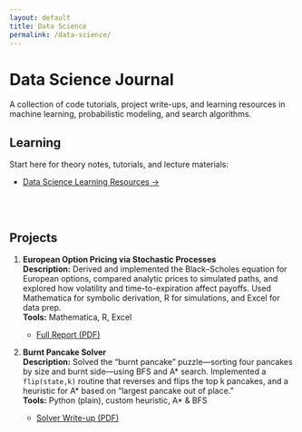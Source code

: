 ```yaml
---
layout: default
title: Data Science
permalink: /data-science/
---
```


# Data Science Journal

A collection of code tutorials, project write-ups, and learning resources in machine learning, probabilistic modeling, and search algorithms.

## Learning

Start here for theory notes, tutorials, and lecture materials:  
- [Data Science Learning Resources →](/data-science/learning/)

<br><br>

## Projects

1. **European Option Pricing via Stochastic Processes**  
   **Description:** Derived and implemented the Black–Scholes equation for European options, compared analytic prices to simulated paths, and explored how volatility and time-to-expiration affect payoffs. Used Mathematica for symbolic derivation, R for simulations, and Excel for data prep.  
   **Tools:** Mathematica, R, Excel  
   - [Full Report (PDF)](/assets/docs/stock_report.pdf)

2. **Burnt Pancake Solver**  
   **Description:** Solved the “burnt pancake” puzzle—sorting four pancakes by size and burnt side—using BFS and A* search. Implemented a `flip(state,k)` routine that reverses and flips the top k pancakes, and a heuristic for A* based on “largest pancake out of place.”  
   **Tools:** Python (plain), custom heuristic, A* & BFS  
   - [Solver Write-up (PDF)](/assets/docs/Burnt%20Pancake%20Solver.pdf)

<!-- add more Data Science projects below -->

